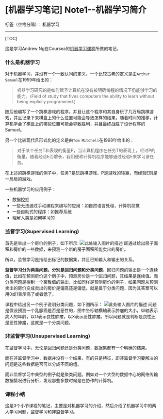 ﻿# [机器学习笔记] Note1--机器学习简介

标签（空格分隔）： 机器学习

---
[TOC]

这是学习Andrew Ng在Coursea的[机器学习课程](https://www.coursera.org/learn/machine-learning)所做的笔记。

### 什么是机器学习
 对于机器学习，并没有一个一致认同的定义，一个比较古老的定义是由`Arthur Samuel`在1959年给出的：
> 机器学习研究的是如何赋予计算机在没有被明确编程的情况下仍能够学习的能力。(Field of study that fives computers the ability to learn without being explicily programmed.)

随后他编写了一个跳棋游戏的程序，并且让这个程序和其自身玩了几万局跳棋游戏，并且记录下来棋盘上的什么位置可能会导致怎样的结果，随着时间的推移，计算机学会了棋盘上的哪些位置可能会导致胜利，并且最终战胜了设计程序的Samuel。

另一个比较现代且形式化的定义是由`Tom Mitchell`在1998年给出的：
> 对于某个任务T和表现的衡量P，当计算机程序在任务T的表现上，经过P的衡量，随着经验E而增长，我们便称计算机程序能够通过经验E来学习该任务。

在上述的跳棋游戏的例子中，任务T是玩跳棋游戏，P是游戏的输赢，而经验E则是一局局的游戏。

一些机器学习的应用例子：

 - 数据挖掘
 - 一些无法通过手动编程来编写的应用：如自然语言处理，计算机视觉
 - 一些自助式的程序：如推荐系统
 - 理解人类是如何学习的

### 监督学习(Supervised Learning)

首先是举出一个房价的例子，如下所示:
![此处输入图片的描述][1]
即通过给出房子面积和房价的一些数据，来预测一个新的房子面积所能卖出的房价。

所以，监督学习是指给出标记的数据集，并且已知输入和输出的关系。

**监督学习分为两类问题，分别是回归问题和分类问题**。回归问题的输出是一个连续值，比如在预测房价这个例子中，预测房价是一个回归问题，其结果是连续值。而分类问题是得到一个离散值的输出，比如同样是预测房价的例子，如果问题从预测卖出的房价变成卖出的房价是偏高还是偏低，就是属于分类问题，因为其答案可以用0或1表示高了或者低了。

课程中给出另一个例子说明分类问题，如下图所示：
![此处输入图片的描述][2]
问题是假设预测一个乳腺癌是否是恶性的，图中坐标轴横轴表示肿瘤的大小，纵轴表示病人的年龄，以O表示良性肿瘤，以X表示恶性肿瘤。所以问题就是判断是良性还是恶性肿瘤，这就是一个分类问题。

### 非监督学习(Unsupervised Learning)
  在监督学习中，无论是回归问题还是分类问题，数据集都有一个明确的结果。
  
  而在非监督学习中，数据并没有一个结果，有的只是特征，即非监督学习要解决的问题是这些数据是否可以分成不同的组。
  
  而非监督学习中典型的例子就是聚类问题。例如对一个大型的数据中心的网络传输数据情况进行分析，发现那些多数时候是在协作的计算机。
  
### 课程小结
  这是3个小节课程的笔记，主要是对机器学习的介绍，然后介绍了机器学习中的两大学习问题，监督学习和非监督学习。
  
  



  [1]: http://img.blog.csdn.net/20150506205549386
  [2]: http://img.blog.csdn.net/20150506210334469